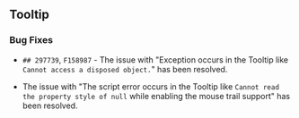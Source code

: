 ##  Tooltip

###    Bug Fixes

- `## 297739`, `F158987` - The issue with "Exception occurs in the Tooltip like `Cannot access a disposed object.`" has been resolved.

- The issue with "The script error occurs in the Tooltip like `Cannot read the property style of null` while enabling the mouse trail support" has been resolved.
